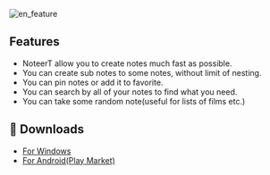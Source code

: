 ![en_feature](https://user-images.githubusercontent.com/13313453/225847910-0b3dd79c-d393-4f4c-9815-672b912b5a93.png)


## Features

- NoteerT allow you to create notes much fast as possible.
- You can create sub notes to some notes, without limit of nesting.
- You can pin notes or add it to favorite.
- You can search by all of your notes to find what you need.
- You can take some random note(useful for lists of films etc.)

## 🔗 Downloads
- [For Windows](https://github.com/olehhhm/NoteerT/releases/download/v0.3.0/NoteerT.exe)
- [For Android(Play Market)](https://play.google.com/store/apps/details?id=com.mnk.noteert&pli=1)

<meta name="google-site-verification" content="ffFQuU3HNYJ37wSprPAl-NfW4x-lKrPi3bm0O_enLFo" />
